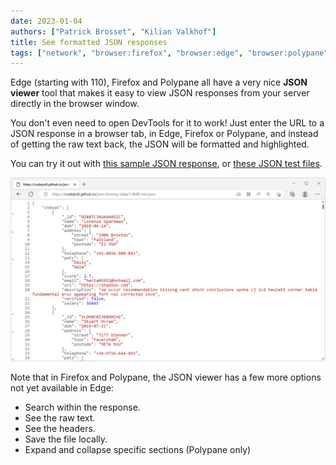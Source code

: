 ```yaml
---
date: 2023-01-04
authors: ["Patrick Brosset", "Kilian Valkhof"]
title: See formatted JSON responses
tags: ["network", "browser:firefox", "browser:edge", "browser:polypane"]
---
```

Edge (starting with 110), Firefox and Polypane all have a very nice **JSON viewer** tool that makes it easy to view JSON responses from your server directly in the browser window.

You don't even need to open DevTools for it to work! Just enter the URL to a JSON response in a browser tab, in Edge, Firefox or Polypane, and instead of getting the raw text back, the JSON will be formatted and highlighted.

You can try it out with [this sample JSON response](https://jsonplaceholder.typicode.com/posts/1/comments), or [these JSON test files](https://codepo8.github.io/json-dummy-data/).

![The JSON viewer in Microsoft Edge.](../../assets/img/see-json-responses.png)

Note that in Firefox and Polypane, the JSON viewer has a few more options not yet available in Edge:

* Search within the response.
* See the raw text.
* See the headers.
* Save the file locally.
* Expand and collapse specific sections (Polypane only)
